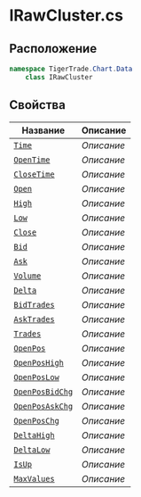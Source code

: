 
# IRawCluster.cs
## Расположение
```csharp
namespace TigerTrade.Chart.Data  
    class IRawCluster
```

## Свойства
| Название | Описание |
| --- | --- |
| [`Time`](./Свойства/Time.md) | *Описание* |
| [`OpenTime`](./Свойства/OpenTime.md) | *Описание* |
| [`CloseTime`](./Свойства/CloseTime.md) | *Описание* |
| [`Open`](./Свойства/Open.md) | *Описание* |
| [`High`](./Свойства/High.md) | *Описание* |
| [`Low`](./Свойства/Low.md) | *Описание* |
| [`Close`](./Свойства/Close.md) | *Описание* |
| [`Bid`](./Свойства/Bid.md) | *Описание* |
| [`Ask`](./Свойства/Ask.md) | *Описание* |
| [`Volume`](./Свойства/Volume.md) | *Описание* |
| [`Delta`](./Свойства/Delta.md) | *Описание* |
| [`BidTrades`](./Свойства/BidTrades.md) | *Описание* |
| [`AskTrades`](./Свойства/AskTrades.md) | *Описание* |
| [`Trades`](./Свойства/Trades.md) | *Описание* |
| [`OpenPos`](./Свойства/OpenPos.md) | *Описание* |
| [`OpenPosHigh`](./Свойства/OpenPosHigh.md) | *Описание* |
| [`OpenPosLow`](./Свойства/OpenPosLow.md) | *Описание* |
| [`OpenPosBidChg`](./Свойства/OpenPosBidChg.md) | *Описание* |
| [`OpenPosAskChg`](./Свойства/OpenPosAskChg.md) | *Описание* |
| [`OpenPosChg`](./Свойства/OpenPosChg.md) | *Описание* |
| [`DeltaHigh`](./Свойства/DeltaHigh.md) | *Описание* |
| [`DeltaLow`](./Свойства/DeltaLow.md) | *Описание* |
| [`IsUp`](./Свойства/IsUp.md) | *Описание* |
| [`MaxValues`](./Свойства/MaxValues.md) | *Описание* |

